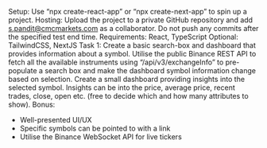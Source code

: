 Setup:
Use “npx create-react-app” or “npx create-next-app” to spin up a project.
Hosting:
Upload the project to a private GitHub repository and add s.pandit@cmcmarkets.com
as a collaborator. Do not push any commits after the specified test end time.
Requirements: React, TypeScript
Optional: TailwindCSS, NextJS
Task 1:
Create a basic search-box and dashboard that provides information about a symbol.
Utilise the public Binance REST API to fetch all the available instruments using
“/api/v3/exchangeInfo” to pre-populate a search box and make the dashboard symbol
information change based on selection.
Create a small dashboard providing insights into the selected symbol. Insights can be
into the price, average price, recent trades, close, open etc. (free to decide which and
how many attributes to show).
Bonus:
- Well-presented UI/UX
- Specific symbols can be pointed to with a link
- Utilise the Binance WebSocket API for live tickers
